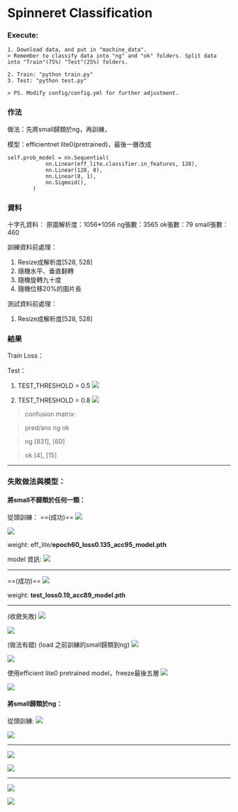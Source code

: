 # Spinneret Classification

### Execute:
    1. Download data, and put in "machine_data". 
    > Remember to classify data into "ng" and "ok" folders. Split data into "Train"(75%) "Test"(25%) folders.
    
    2. Train: "python train.py"
    3. Test: "python test.py"
    
    > PS. Modify config/config.yml for further adjustment.
    
### 作法

做法：先將small歸類於ng，再訓練，

模型：efficientnet lite0(pretrained)，最後一層改成
```python=
self.prob_model = nn.Sequential(
            nn.Linear(eff_lite.classifier.in_features, 128),
            nn.Linear(128, 8),
            nn.Linear(8, 1),
            nn.Sigmoid(),
        )
```

### 資料

十字孔資料：
原圖解析度：1056*1056
ng張數：3565
ok張數：79
small張數：460

訓練資料前處理：
1. Resize成解析度[528, 528]
2. 隨機水平、垂直翻轉
3. 隨機旋轉九十度
4. 隨機位移20%的圖片長

測試資料前處理：
1. Resize成解析度[528, 528]

### 結果
Train Loss：

Test：
1. TEST_THRESHOLD = 0.5
![](https://i.imgur.com/wxveyn8.png)

2. TEST_THRESHOLD = 0.8
![](https://i.imgur.com/KISAFH7.png)

> confusion matrix:

> pred/ans ng  ok

> ng [831], [60]

> ok [4], [15]

---------
### 失敗做法與模型：

#### 將small不歸類於任何一類：
從頭訓練：
==(成功)==
![](https://i.imgur.com/tWLtidE.png)


![](https://i.imgur.com/vNUIpra.png)

weight: eff_lite/**epoch60_loss0.135_acc95_model.pth**

model 資訊:
![](https://i.imgur.com/4KBfM9L.png)

---
==(成功)==
![](https://i.imgur.com/RjhYIuQ.png)

weight: **test_loss0.19_acc89_model.pth**

---

(收斂失敗)
![](https://i.imgur.com/2p2cap2.png)

![](https://i.imgur.com/XEvo4ll.png)


(做法有錯) (load 之前訓練的small歸類到ng)
![](https://i.imgur.com/bC8RXSE.png)

![](https://i.imgur.com/Dtjobhz.png)

使用efficient lite0 pretrained model，freeze最後五層
![](https://i.imgur.com/PM77nqX.png)

![](https://i.imgur.com/t938nz9.png)


#### 將small歸類於ng：

從頭訓練:
![](https://i.imgur.com/WiTimT5.png)

![](https://i.imgur.com/ETyEsuL.png)

---

![](https://i.imgur.com/V0Aawnh.png)

![](https://i.imgur.com/lYsRKEd.png)

---

![](https://i.imgur.com/yDjfs3K.png)

![](https://i.imgur.com/506OW4d.png)









